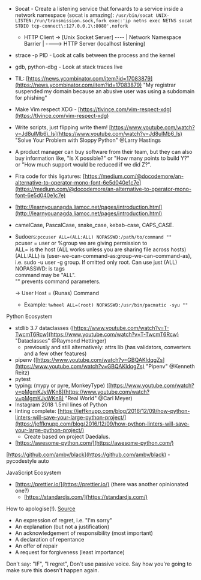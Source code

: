 * Socat - Create a listening service that forwards to a service inside a network namespace \(socat is amazing\): `/usr/bin/socat UNIX-LISTEN:/run/transmission.sock,fork exec:'ip netns exec NETNS socat STDIO tcp-connect\:127.0.0.1\:8080',nofork`
  * HTTP Client -&gt; \[Unix Socket Server\] ---- \| Network Namespace Barrier \| ----&gt; HTTP Server \(localhost listening\)
* strace -p PID - Look at calls between the process and the kernel
* gdb, python-dbg - Look at stack traces live
* TIL: [https://news.ycombinator.com/item?id=17083879](https://news.ycombinator.com/item?id=17083879) "My registrar suspended my domain because an abusive user was using a subdomain for phishing"
* Make Vim respect XDG - [https://tlvince.com/vim-respect-xdg](https://tlvince.com/vim-respect-xdg)
* Write scripts, just flipping write them! [https://www.youtube.com/watch?v=Jd8ulMb6\_ls](https://www.youtube.com/watch?v=Jd8ulMb6_ls) "Solve Your Problem with Sloppy Python" @Larry Hastings
* A product manager can buy software from their team, but they can also buy information like, "Is X possible?" or "How many points to build Y?" or "How much support would be reduced if we did Z?".
* Fira code for this ligatures: [https://medium.com/@docodemore/an-alternative-to-operator-mono-font-6e5d040e1c7e](https://medium.com/@docodemore/an-alternative-to-operator-mono-font-6e5d040e1c7e)
* [http://learnyouanagda.liamoc.net/pages/introduction.html](http://learnyouanagda.liamoc.net/pages/introduction.html)
* camelCase, PascalCase, snake\_case, kebab-case, CAPS\_CASE.
* Sudoers:`pccuser ALL=(ALL:ALL) NOPASSWD:/path/to/command ""`  
  pcuser = user or %group we are giving permission to  
  ALL= is the host \(ALL works unless you are sharing file across hosts\)  
  \(ALL:ALL\) is \(user-we-can-command-as:group-we-can-command-as\), i.e. sudo -u user -g group. If omitted only root. Can use just \(ALL\)  
  NOPASSWD: is tags  
  command may be "ALL".  
  "" prevents command parameters.

  -&gt; User Host = \(Runas\) Command

  * Example: `%wheel ALL=(root) NOPASSWD:/usr/bin/pacmatic -syu ""`

Python Ecosystem

* stdlib 3.7 dataclasses \([https://www.youtube.com/watch?v=T-TwcmT6Rcw](https://www.youtube.com/watch?v=T-TwcmT6Rcw) "Dataclasses" @Raymond Hettinger\)
  * previously and still alternatively: attrs lib \(has validators, converters and a few other features\) 
* pipenv \([https://www.youtube.com/watch?v=GBQAKldqgZs](https://www.youtube.com/watch?v=GBQAKldqgZs) "Pipenv" @Kenneth Reitz\)
* pytest
* typing: \(mypy or pyre, MonkeyType\) \([https://www.youtube.com/watch?v=pMgmKJyWKn8](https://www.youtube.com/watch?v=pMgmKJyWKn8) "Real World" @Carl Meyer\)
* Instagram 2018 1.5mil lines of Python
* linting complete: [https://jeffknupp.com/blog/2016/12/09/how-python-linters-will-save-your-large-python-project/](https://jeffknupp.com/blog/2016/12/09/how-python-linters-will-save-your-large-python-project/)
  * Create based on project Daedalus.
* [https://awesome-python.com/](https://awesome-python.com/)

[https://github.com/ambv/black](https://github.com/ambv/black) - pycodestyle auto

JavaScript Ecosystem

* [https://prettier.io/](https://prettier.io/) \(there was another opinionated one?\)
  * [https://standardjs.com/](https://standardjs.com/)

How to apologise\(!\). [Source](https://www.thecut.com/2017/06/these-apology-critics-want-to-teach-you-how-to-say-sorry.html)

* An expression of regret, i.e. "I'm sorry"
* An explanation \(but not a justification\)
* An acknowledgement of responsibility \(most important\)
* A declaration of repentance
* An offer of repair
* A request for forgiveness \(least importance\)

Don't say: "IF", "I regret", Don't use passive voice. Say how you're going to make sure this doesn't happen again.

